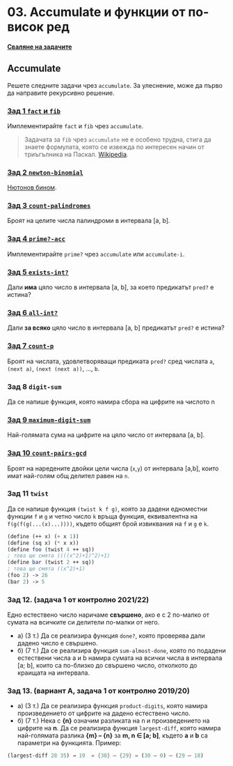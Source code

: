 # 03. Accumulate и функции от по-висок ред

#### [Сваляне на задачите][download]

## Accumulate
Решете следните задачи чрез `accumulate`. За улеснение, може да първо да направите рекурсивно решение.

### [Зад 1 `fact` и `fib`][fib-fact]
Имплементирайте `fact` и `fib` чрез `accumulate`.

> Задачата за `fib` чрез `accumulate` не е особено трудна, стига да знаете формулата,
която се извежда по интересен начин от триъгълника на Паскал.
[Wikipedia](https://en.wikipedia.org/wiki/Fibonacci_number#Mathematics).

### [Зад 2 `newton-binomial`][newton-binomial]
[Нютонов бином][newton-wiki].

### [Зад 3 `count-palindromes`][count-palindromes]
Броят на целите числа палиндроми в интервала [a, b].

### [Зад 4 `prime?-acc`][prime?-acc]
Имплементирайте `prime?` чрез `accumulate` или `accumulate-i`.

### [Зад 5 `exists-int?`][exists-int?]
Дали **има** цяло число в интервала [a, b], за което предикатът `pred?` е истина?

### [Зад 6 `all-int?`][all-int?]
Дали **за всяко** цяло число в интервала [a, b] предикатът `pred?` е истина?

### [Зад 7 `count-p`][count-p]
Броят на числата, удовлетворяващи предиката `pred?` сред числата `a`, `(next a)`, `(next (next a))`, ..., `b`.

### Зад 8 `digit-sum`
Да се напише функция, която намира сбора на цифрите на числото n

### [Зад 9 `maximum-digit-sum`][maximum-digit-sum]
Най-голямата сума на цифрите на цяло число от интервала [a, b].

### [Зад 10 `count-pairs-gcd`][count-pairs-gcd]
Броят на наредените двойки цели числа (`x`,`y`) от интервала [a,b], които имат най-голям общ делител равен на `n`.

### Зад 11 `twist`
Да се напише функция `(twist k f g)`, която за дадени едноместни функции `f` и `g` и четно число `k` връща функция, еквивалентна на `f(g(f(g(...(x)...))))`, където общият брой извиквания на `f` и `g` е `k`.
```scheme
(define (++ x) (+ x 1))
(define (sq x) (* x x))
(define foo (twist 4 ++ sq))
; това ще смята ((((x^2)+1)^2)+1)
(define bar (twist 2 ++ sq))
; това ще смята ((x^2)+1)
(foo 2) -> 26
(bar 2) -> 5
```

### Зад 12. (задача 1 от контролно 2021/22)
Едно естествено число наричаме **свършено**, ако е с 2 по-малко от сумата на всичките си делители по-малки от него.
- а) (3 т.) Да се реализира функция `done?`, която проверява дали дадено число е свършено.
- б) (7 т.) Да се реализира функция `sum-almost-done`, която по подадени естествени числа a и b намира сумата на всички числа в интервала [a; b], които са по-близко до свършено число, отколкото до краищата на интервала.

### Зад 13. (вариант А, задача 1 от контролно 2019/20)
- а) (3 т.) Да се реализира функция `product-digits`, която намира произведението от цифрите на дадено естествено число.
- б) (7 т.) Нека с **{n}** означим разликата на n и произведението на цифрите на **n**. Да се реализира функция `largest-diff`, която намира най-голямата разлика **{m} – {n}** за **m, n ∈ [a; b]**, където **a** и **b** са параметри на функцията.
Пример:
```scheme
(largest-diff 28 35) → 19  = {30} – {29} = (30 – 0) – (29 – 18)
```


[download]: https://download-directory.github.io/?url=https%3A%2F%2Fgithub.com%2Ftriffon%2Ffp-2022-23%2Ftree%2Fmain%2Fexercises%2Fcs2%2F03.scheme.hof-accumulate
[newton-wiki]: https://en.wikipedia.org/wiki/Binomial_theorem

[fib-fact]: ./01.fib-fact.rkt
[newton-binomial]: ./02.newton-binomial.rkt
[count-palindromes]: ./03.count-palindromes.rkt
[prime?-acc]: ./04.prime-acc.rkt
[exists-int?]: ./05.exists-int.rkt
[all-int?]: ./06.all-int.rkt
[count-p]: ./07.count-p.rkt
[maximum-digit-sum]: ./09.maximum-digit-sum.rkt
[count-pairs-gcd]: ./10.count-pairs-gcd.rkt